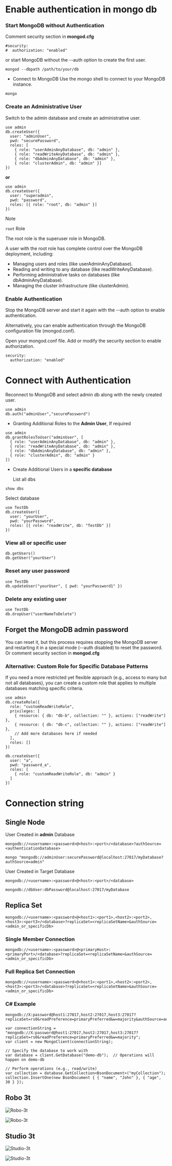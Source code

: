 # Enable authentication in mongo db

### Start MongoDB without Authentication

Comment security section in **mongod.cfg**

```
#security:
#  authorization: "enabled"
```

or start MongoDB without the --auth option to create the first user.

```
mongod --dbpath /path/to/your/db
```

- Connect to MongoDB
  Use the mongo shell to connect to your MongoDB instance.

```
mongo
```

### Create an Administrative User

Switch to the admin database and create an administrative user.

```
use admin
db.createUser({
  user: "adminUser",
  pwd: "securePassword",
  roles: [
    { role: "userAdminAnyDatabase", db: "admin" },
    { role: "readWriteAnyDatabase", db: "admin" },
    { role: "dbAdminAnyDatabase", db: "admin" },
    { role: "clusterAdmin", db: "admin" }]
})
```

**or**

```
use admin
db.createUser({
  user: "superadmin",
  pwd: "password",
  roles: [{ role: "root", db: "admin" }]
})
```

>[!NOTE]
> `root` Role
>
> The root role is the superuser role in MongoDB.
>
> A user with the root role has complete control over the MongoDB deployment, including:
> * Managing users and roles (like userAdminAnyDatabase).
> * Reading and writing to any database (like readWriteAnyDatabase).
> * Performing administrative tasks on databases (like dbAdminAnyDatabase).
> * Managing the cluster infrastructure (like clusterAdmin).

### Enable Authentication

Stop the MongoDB server and start it again with the --auth option to enable authentication.

Alternatively, you can enable authentication through the MongoDB configuration file (mongod.conf).

Open your mongod.conf file.
Add or modify the security section to enable authorization.

```
security:
  authorization: "enabled"
```

# Connect with Authentication

Reconnect to MongoDB and select admin db along with the newly created user.

```
use admin
db.auth("adminUser","securePassword")
```

- Granting Additional Roles to the **Admin User**, If required

```
use admin
db.grantRolesToUser("adminUser", [
  { role: "userAdminAnyDatabase", db: "admin" },
  { role: "readWriteAnyDatabase", db: "admin" },
  { role: "dbAdminAnyDatabase", db: "admin" },
  { role: "clusterAdmin", db: "admin" }
])
```

- Create Additional Users in a **specific database**

  List all dbs

```
show dbs
```

Select database

```
use TestDb
db.createUser({
  user: "yourUser",
  pwd: "yourPassword",
  roles: [{ role: "readWrite", db: "TestDb" }]
})
```

### View all or specific user

```
db.getUsers()
db.getUser("yourUser")
```

### Reset any user password

```
use TestDb
db.updateUser("yourUser", { pwd: "yourPassword1" })
```

### Delete any existing user

```
use TestDb
db.dropUser("userNameToDelete")
```

## Forget the MongoDB admin password

You can reset it, but this process requires stopping the MongoDB server and restarting it in a special mode (--auth disabled) to reset the password. Or comment security section in **mongod.cfg**


### Alternative: Custom Role for Specific Database Patterns
If you need a more restricted yet flexible approach (e.g., access to many but not all databases), you can create a custom role that applies to multiple databases matching specific criteria.

```
use admin
db.createRole({
  role: "customReadWriteRole",
  privileges: [
    { resource: { db: "db-b", collection: "" }, actions: ["readWrite"] },
    { resource: { db: "db-c", collection: "" }, actions: ["readWrite"] },
    // Add more databases here if needed
  ],
  roles: []
})

db.createUser({
  user: "a",
  pwd: "password_a",
  roles: [
    { role: "customReadWriteRole", db: "admin" }
  ]
})
```

# Connection string

## Single Node

User Created in **admin** Database

```
mongodb://<username>:<password>@<host>:<port>/<database>?authSource=<authenticationDatabase>

mongo "mongodb://adminUser:securePassword@localhost:27017/myDatabase?authSource=admin"
```

User Created in Target Database

```
mongodb://<username>:<password>@<host>:<port>/<database>

mongodb://dbUser:dbPassword@localhost:27017/myDatabase
```

## Replica Set
```
mongodb://<username>:<password>@<host1>:<port1>,<host2>:<port2>,<host3>:<port3>/<database>?replicaSet=<replicaSetName>&authSource=<admin_or_specificDb>
```

### Single Member Connection
```
mongodb://<username>:<password>@<primaryHost>:<primaryPort>/<database>?replicaSet=<replicaSetName>&authSource=<admin_or_specificDb>
```

### Full Replica Set Connection
```
mongodb://<username>:<password>@<host1>:<port1>,<host2>:<port2>,<host3>:<port3>/<database>?replicaSet=<replicaSetName>&authSource=<admin_or_specificDb>
```

### C# Example
```
mongodb://X:password@host1:27017,host2:27017,host3:27017?replicaSet=rs0&readPreference=primaryPreferred&w=majority&authSource=admin_or_specificDb
```

```
var connectionString = "mongodb://X:password@host1:27017,host2:27017,host3:27017?replicaSet=rs0&readPreference=primaryPreferred&w=majority";
var client = new MongoClient(connectionString);

// Specify the database to work with
var database = client.GetDatabase("demo-db");  // Operations will happen on demo-db

// Perform operations (e.g., read/write)
var collection = database.GetCollection<BsonDocument>("myCollection");
collection.InsertOne(new BsonDocument { { "name", "John" }, { "age", 30 } });
```


## Robo 3t

![Robo-3t](./mongo-auth/robo-3t-1.png)

![Robo-3t](./mongo-auth/robo-3t-2.png)

## Studio 3t

![Studio-3t](./mongo-auth/Studio-3t-1.png)

![Studio-3t](./mongo-auth/Studio-3t-2.png)
